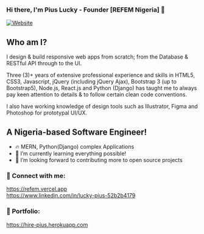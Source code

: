 ### Hi there, I'm Pius Lucky - Founder [REFEM Nigeria] 👋

[![Website](https://img.shields.io/website?label=https://refem.vercel.app&style=for-the-badge&url=https://refem.vercel.app)](https://refem.vercel.app)

## Who am I?
I design & build responsive web apps from scratch; from the Database & RESTful API through to the UI.

Three (3)+ years of extensive professional experience and skills in HTML5, CSS3, Javascript, jQuery (including jQuery Ajax), Bootstrap 3 (up to Bootstrap5), Node.js, React.js and Python (Django) has taught me to always pay keen attention to details & to follow certain clean code conventions.

I also have working knowledge of design tools such as Illustrator, Figma and Photoshop for prototypal UI/UX. 


## A Nigeria-based Software Engineer!

- 🔥 MERN, Python(Django) complex Applications 
- 🌱 I’m currently learning everything possible!
- 🚀 I’m looking forward to contributing more to open source projects



### 🤙 Connect with me:

https://refem.vercel.app <br />
https://www.linkedin.com/in/lucky-pius-52b2b4179


### 🐐 Portfolio: 
https://hire-pius.herokuapp.com
<br />

